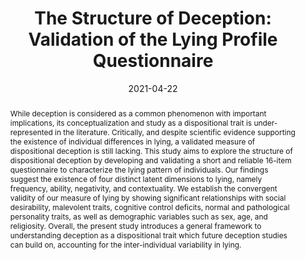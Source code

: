 ---
abstract: 'While deception is considered as a common phenomenon with important implications, its conceptualization and study as a dispositional trait is under-represented in the literature. Critically, and despite scientific evidence supporting the existence of individual differences in lying, a validated measure of dispositional deception is still lacking. This study aims to explore the structure of dispositional deception by developing and validating a short and reliable 16-item questionnaire to characterize the lying pattern of individuals. Our findings suggest the existence of four distinct latent dimensions to lying, namely frequency, ability, negativity, and contextuality. We establish the convergent validity of our measure of lying by showing significant relationships with social desirability, malevolent traits, cognitive control deficits, normal and pathological personality traits, as well as demographic variables such as sex, age, and religiosity. Overall, the present study introduces a general framework to understanding deception as a dispositional trait which future deception studies can build on, accounting for the inter-individual variability in lying.'
authors:
- Dominique-Makowski
- Tam-Pham
- ZenJuen-Lau
- Adrian Raine
- Annabel-Chen
date: "2021-04-22"
doi: "https://doi.org/10.1007/s12144-021-01760-1"
featured: false
projects: ["deception"]
publication: 'Makowski, D., Pham, T., Lau, Z. J., Raine, A., & Chen, S. A. (2021). The structure of deception: Validation of the lying profile questionnaire. Current Psychology, 1-16.'
publication_short: ""
publication_types:
# Legend: 0 = Uncategorized; 1 = Conference paper; 2 = Journal article;
# 3 = Preprint / Working Paper; 4 = Report; 5 = Book; 6 = Book section;
# 7 = Thesis; 8 = Patent
- "2"
publishDate: "2021-04-22"
# summary: While deception is considered as a common phenomenon with important implications, its conceptualization and study as a dispositional trait is under-represented in the literature. Critically, and despite scientific evidence supporting the existence of individual differences in lying, a validated measure of dispositional deception is still lacking.
tags:
- Deception
- Social Neuroscience
title: 'The Structure of Deception: Validation of the Lying Profile Questionnaire'
url_code: ""
url_dataset: ""
url_pdf: "https://www.researchgate.net/publication/351064094_The_structure_of_deception_Validation_of_the_lying_profile_questionnaire"
url_poster: ""
url_project: ""
url_slides: ""
url_source: ""
url_video: ""
---